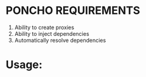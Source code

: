 # PONCHO REQUIREMENTS

1) Ability to create proxies
2) Ability to inject dependencies
3) Automatically resolve dependencies


# Usage:












